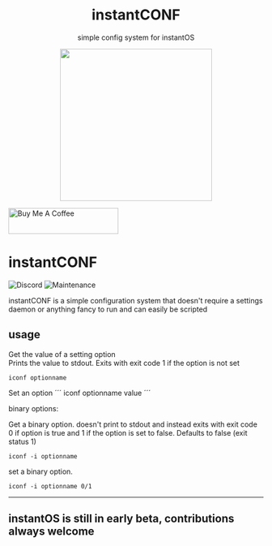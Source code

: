 <div align="center">
    <h1>instantCONF</h1>
    <p>simple config system for instantOS</p>
    <img width="300" height="300" src="https://media.githubusercontent.com/media/instantOS/instantLOGO/master/png/conf.png">
</div>

<p align="left">
<a href="https://www.buymeacoffee.com/paperbenni" target="_blank"><img src="https://cdn.buymeacoffee.com/buttons/default-blue.png" alt="Buy Me A Coffee" style="height: 51px !important;width: 217px !important;" ></a>
</p>

# instantCONF

![Discord](https://img.shields.io/discord/683782260071071764)
![Maintenance](https://img.shields.io/maintenance/yes/2020)

instantCONF is a simple configuration system that doesn't require a settings daemon or anything fancy to run and can easily be scripted

## usage

Get the value of a setting option  
Prints the value to stdout. 
Exits with exit code 1 if the option is not set
```
iconf optionname
```

Set an option
´´´
iconf optionname value
´´´

binary options:

Get a binary option. doesn't print to stdout and instead exits with exit code 0 if option is true and 1 if the option is set to false. 
Defaults to false (exit status 1)
```
iconf -i optionname
```

set a binary option. 
```
iconf -i optionname 0/1
```

--------
## instantOS is still in early beta, contributions always welcome

